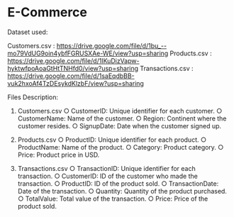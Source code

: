 # E-Commerce

Dataset used:

Customers.csv    : https://drive.google.com/file/d/1bu_--mo79VdUG9oin4ybfFGRUSXAe-WE/view?usp=sharing
Products.csv     : https://drive.google.com/file/d/1IKuDizVapw-hyktwfpoAoaGtHtTNHfd0/view?usp=sharing
Transactions.csv : https://drive.google.com/file/d/1saEqdbBB-vuk2hxoAf4TzDEsykdKlzbF/view?usp=sharing

Files Description:

1. Customers.csv
○ CustomerID:   Unique identifier for each customer.
○ CustomerName: Name of the customer.
○ Region:       Continent where the customer resides.
○ SignupDate:   Date when the customer signed up.

2. Products.csv
○ ProductID:    Unique identifier for each product.
○ ProductName:  Name of the product.
○ Category:     Product category.
○ Price:        Product price in USD.

3. Transactions.csv
○ TransactionID:   Unique identifier for each transaction.
○ CustomerID:      ID of the customer who made the transaction.
○ ProductID:       ID of the product sold.
○ TransactionDate: Date of the transaction.
○ Quantity:        Quantity of the product purchased.
○ TotalValue:      Total value of the transaction.
○ Price:           Price of the product sold.

